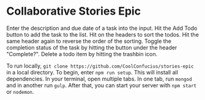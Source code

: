 # Collaborative Stories Epic

Enter the description and due date of a task into the input. Hit the Add Todo button to add the task to the list. Hit on the headers to sort the todos. Hit the same header again to reverse the order of the sorting. Toggle the completion status of the task by hitting the button under the header "Complete?". Delete a todo item by hitting the trashbin icon. 

To run locally, `git clone https://github.com/CoolConfucius/stories-epic` in a local directory. To begin, enter `npm run setup`.  This will install all dependencies. In your terminal, open multiple tabs. In one tab, run `mongod` and in another run `gulp`. After that, you can start your server with `npm start` or `nodemon`.

